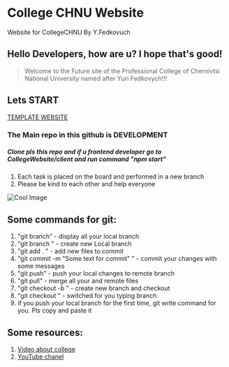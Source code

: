 # College CHNU Website
Website for CollegeCHNU By Y.Fedkovuch


## Hello Developers, how are u? I hope that's good!


>Welcome to the Future site of the Professional College of Chernivtsi National University named after Yuri Fedkovych!!!


## Lets START
[TEMPLATE WEBSITE](https://max-themes.net/demos/kingster/kingster/index.html#)
### The Main repo in this github is DEVELOPMENT

##### Clone pls this repo and if u frontend developer go to CollegeWebsite/client and run command "npm start"

1. Each task is placed on the board and performed in a new branch
2. Please be kind to each other and help everyone

![Cool Image](https://procoders.tech/wp-content/uploads/2020/11/Lets-get-to-work.gif)


## Some commands for git: 

1. "git branch" - display all your local branch
2. "git branch <NameOfBranch>" - create new Local branch
3. "git add . " - add new files to commit
4. "git commit -m "Some text for commit" " - commit your changes with some messages
5. "git push" - push your local changes to remote branch
6. "git pull" - merge all your and remote files
7. "git checkout -b <branch-name>" - create new branch and checkout
8. "git checkout <branch-name>" - switched for you typing branch
9. if you push your local branch for the first time, git write command for you. Pls copy and paste it

## Some resources: 
1. [Video about college](https://www.youtube.com/watch?v=-v9ww4nHxvc)
2. [YouTube chanel](youtube.com/channel/UCBuzSLf5pOVz37U6rF9XtyA/videos)
